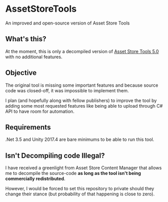# AssetStoreTools
An improved and open-source version of Asset Store Tools

## What's this?

At the moment, this is only a decompiled version of [Asset Store Tools 5.0](https://assetstore.unity.com/packages/unity/asset-store-tools-115) with no additional features.

## Objective

The original tool is missing some important features and because source code was closed-off, it was impossible to implement them.

I plan (and hopefully along with fellow publishers) to improve the tool by adding some most requested features like being able to upload through C# API to have room for automation.

## Requirements

.Net 3.5 and Unity 2017.4 are bare minimums to be able to run this tool.

## Isn't Decompiling code Illegal?

I have received a greenlight from Asset Store Content Manager that allows me to decompile the source-code **as long as the tool isn't being commercially redistributed**.

However, I would be forced to set this repository to private should they change their stance (but probability of that happening is close to zero).
